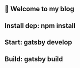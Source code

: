 ## 🚀 Welcome to my blog

## Install dep: npm install
## Start: gatsby develop
## Build: gatsby build


